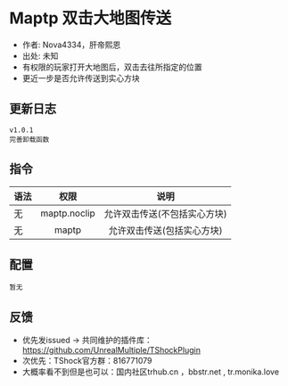 # Maptp 双击大地图传送

- 作者: Nova4334，肝帝熙恩
- 出处: 未知
- 有权限的玩家打开大地图后，双击去往所指定的位置
- 更近一步是否允许传送到实心方块

## 更新日志

```
v1.0.1
完善卸载函数
```

## 指令

| 语法           |        权限         |   说明   |
| -------------- | :-----------------: | :------: |
| 无 | maptp.noclip   | 允许双击传送(不包括实心方块)|
| 无 | maptp   | 允许双击传送(包括实心方块)|

## 配置

```
暂无
```
## 反馈
- 优先发issued -> 共同维护的插件库：https://github.com/UnrealMultiple/TShockPlugin
- 次优先：TShock官方群：816771079
- 大概率看不到但是也可以：国内社区trhub.cn ，bbstr.net , tr.monika.love

